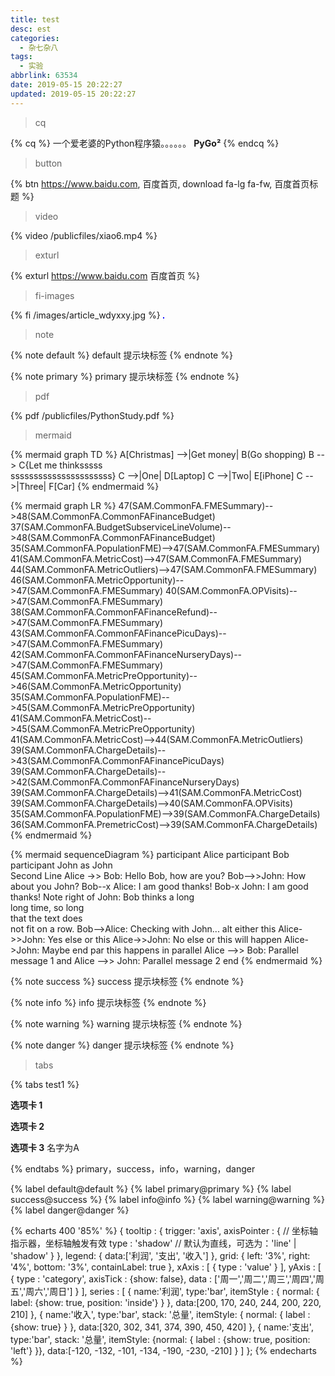 ```yaml
---
title: test
desc: est
categories:
  - 杂七杂八
tags:
  - 实验
abbrlink: 63534
date: 2019-05-15 20:22:27
updated: 2019-05-15 20:22:27
---
```


> cq

{% cq %}
一个爱老婆的Python程序猿。。。。。。
**PyGo²**
{% endcq %}

> button

{% btn https://www.baidu.com, 百度首页, download fa-lg fa-fw, 百度首页标题 %}

> video

{% video /publicfiles/xiao6.mp4 %}

<!--more-->

> exturl

{% exturl https://www.baidu.com 百度首页 %}

> fi-images

{% fi /images/article_wdyxxy.jpg %}
<img src="/images/article_wdyxxy.jpg" style="border:1.5px solid blue" alt=""/>

> note

{% note default %}
default 提示块标签
{% endnote %}

{% note primary %}
primary 提示块标签
{% endnote %}

> pdf

{% pdf /publicfiles/PythonStudy.pdf %}

> mermaid

{% mermaid graph TD %}
A[Christmas] -->|Get money| B(Go shopping)
B --> C{Let me thinksssss<br/>ssssssssssssssssssssss}
C -->|One| D[Laptop]
C -->|Two| E[iPhone]
C -->|Three| F[Car]
{% endmermaid %}



{% mermaid graph LR %}
47(SAM.CommonFA.FMESummary)-->48(SAM.CommonFA.CommonFAFinanceBudget)
37(SAM.CommonFA.BudgetSubserviceLineVolume)-->48(SAM.CommonFA.CommonFAFinanceBudget)
35(SAM.CommonFA.PopulationFME)-->47(SAM.CommonFA.FMESummary)
41(SAM.CommonFA.MetricCost)-->47(SAM.CommonFA.FMESummary)
44(SAM.CommonFA.MetricOutliers)-->47(SAM.CommonFA.FMESummary)
46(SAM.CommonFA.MetricOpportunity)-->47(SAM.CommonFA.FMESummary)
40(SAM.CommonFA.OPVisits)-->47(SAM.CommonFA.FMESummary)
38(SAM.CommonFA.CommonFAFinanceRefund)-->47(SAM.CommonFA.FMESummary)
43(SAM.CommonFA.CommonFAFinancePicuDays)-->47(SAM.CommonFA.FMESummary)
42(SAM.CommonFA.CommonFAFinanceNurseryDays)-->47(SAM.CommonFA.FMESummary)
45(SAM.CommonFA.MetricPreOpportunity)-->46(SAM.CommonFA.MetricOpportunity)
35(SAM.CommonFA.PopulationFME)-->45(SAM.CommonFA.MetricPreOpportunity)
41(SAM.CommonFA.MetricCost)-->45(SAM.CommonFA.MetricPreOpportunity)
41(SAM.CommonFA.MetricCost)-->44(SAM.CommonFA.MetricOutliers)
39(SAM.CommonFA.ChargeDetails)-->43(SAM.CommonFA.CommonFAFinancePicuDays)
39(SAM.CommonFA.ChargeDetails)-->42(SAM.CommonFA.CommonFAFinanceNurseryDays)
39(SAM.CommonFA.ChargeDetails)-->41(SAM.CommonFA.MetricCost)
39(SAM.CommonFA.ChargeDetails)-->40(SAM.CommonFA.OPVisits)
35(SAM.CommonFA.PopulationFME)-->39(SAM.CommonFA.ChargeDetails)
36(SAM.CommonFA.PremetricCost)-->39(SAM.CommonFA.ChargeDetails)
{% endmermaid %}

{% mermaid sequenceDiagram %}
participant Alice
participant Bob
participant John as John<br/>Second Line
Alice ->> Bob: Hello Bob, how are you?
Bob-->>John: How about you John?
Bob--x Alice: I am good thanks!
Bob-x John: I am good thanks!
Note right of John: Bob thinks a long<br/>long time, so long<br/>that the text does<br/>not fit on a row.
Bob-->Alice: Checking with John...
alt either this
Alice->>John: Yes
else or this
Alice->>John: No
else or this will happen
Alice->John: Maybe
end
par this happens in parallel
Alice -->> Bob: Parallel message 1
and
Alice -->> John: Parallel message 2
end
{% endmermaid %}

{% note success %}
success 提示块标签
{% endnote %}

{% note info %}
info 提示块标签
{% endnote %}

{% note warning %}
warning 提示块标签
{% endnote %}

{% note danger %}
danger 提示块标签
{% endnote %}

> tabs

{% tabs test1 %}
<!-- tab base1 -->
**选项卡 1**
<!-- endtab -->
<!-- tab base2 -->
**选项卡 2**
<!-- endtab -->
<!-- tab base3 -->
**选项卡 3** 名字为A
<!-- endtab -->
{% endtabs %}
primary，success，info，warning，danger

{% label default@default %}
{% label primary@primary %}
{% label success@success %}
{% label info@info %}
{% label warning@warning %}
{% label danger@danger %}

{% echarts 400 '85%' %}
{
    tooltip : {
        trigger: 'axis',
        axisPointer : {            // 坐标轴指示器，坐标轴触发有效
            type : 'shadow'        // 默认为直线，可选为：'line' | 'shadow'
        }
    },
    legend: {
        data:['利润', '支出', '收入']
    },
    grid: {
        left: '3%',
        right: '4%',
        bottom: '3%',
        containLabel: true
    },
    xAxis : [
        {
            type : 'value'
        }
    ],
    yAxis : [
        {
            type : 'category',
            axisTick : {show: false},
            data : ['周一','周二','周三','周四','周五','周六','周日']
        }
    ],
    series : [
        {
            name:'利润',
            type:'bar',
            itemStyle : {
                normal: {
                    label: {show: true, position: 'inside'}
                }
            },
            data:[200, 170, 240, 244, 200, 220, 210]
        },
        {
            name:'收入',
            type:'bar',
            stack: '总量',
            itemStyle: {
                normal: {
                    label : {show: true}
                }
            },
            data:[320, 302, 341, 374, 390, 450, 420]
        },
        {
            name:'支出',
            type:'bar',
            stack: '总量',
            itemStyle: {normal: {
                label : {show: true, position: 'left'}
            }},
            data:[-120, -132, -101, -134, -190, -230, -210]
        }
    ]
};
{% endecharts %}
